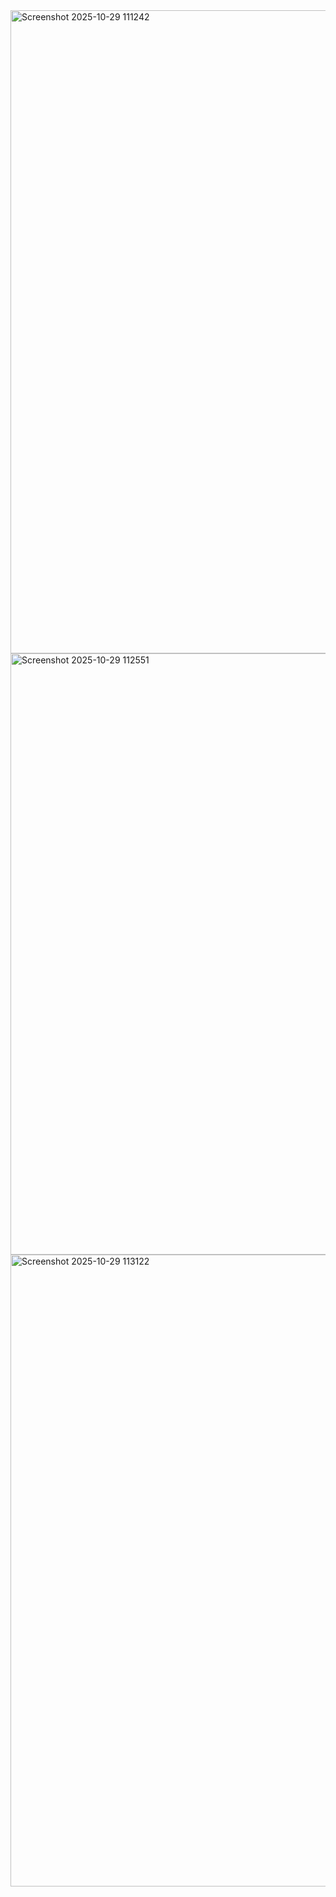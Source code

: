 <img width="1853" height="1029" alt="Screenshot 2025-10-29 111242" src="https://github.com/user-attachments/assets/7fcac031-08d0-465c-8145-402b2567f136" />

<img width="1844" height="962" alt="Screenshot 2025-10-29 112551" src="https://github.com/user-attachments/assets/76f56264-2549-423e-9e2c-8740f475c32a" />

<img width="1841" height="1011" alt="Screenshot 2025-10-29 113122" src="https://github.com/user-attachments/assets/67524910-163b-46f3-aa7a-082d8c18f49d" />
